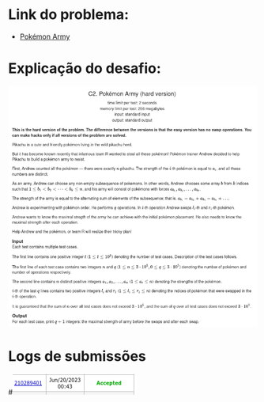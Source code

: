 # Link do problema:

- [Pokémon Army ](https://codeforces.com/contest/1420/problem/C2)

# Explicação do desafio:

![Pokémon Army ](./assets/Explanation.png)

# Logs de submissões

#![LogsSubmissao](./assets/Log.png)